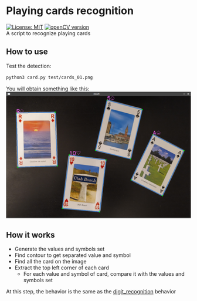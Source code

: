 # Playing cards recognition
[![License: MIT](https://img.shields.io/badge/License-MIT-blue.svg)](https://opensource.org/licenses/mit)
[![openCV version](https://img.shields.io/badge/openCV-%3E%3D%204.2-green)](https://img.shields.io/badge/openCV-%3E%3D%204.2-green)  
A script to recognize playing cards

## How to use

Test the detection:
```sh
python3 card.py test/cards_01.png
```
You will obtain something like this:  
![result](screenshot/result.png)

## How it works

* Generate the values and symbols set
* Find contour to get separated value and symbol
* Find all the card on the image
* Extract the top left corner of each card
  * For each value and symbol of card, compare it with the values and symbols set
  
At this step, the behavior is the same as the [digit_recognition](../digit_recognition#how-it-works) behavior